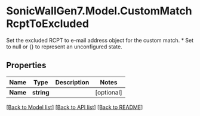 # SonicWallGen7.Model.CustomMatchRcptToExcluded
Set the excluded RCPT to e-mail address object for the custom match. * Set to null or {} to represent  an unconfigured state.

## Properties

Name | Type | Description | Notes
------------ | ------------- | ------------- | -------------
**Name** | **string** |  | [optional] 

[[Back to Model list]](../README.md#documentation-for-models) [[Back to API list]](../README.md#documentation-for-api-endpoints) [[Back to README]](../README.md)

